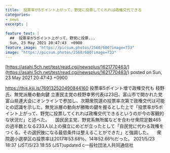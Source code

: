 ```yaml
---
title:  投票率が5ポイント上がって、野党に投票してくれれば政権交代できる  
categories:
- news
excerpt: |
  
feature_text: |
  ##  投票率が5ポイント上がって、野党に投票...
  Sun, 23 May 2021 20:47:43  +0900
feature_image: "https://picsum.photos/2560/600?image=733"
image: "https://picsum.photos/2560/600?image=733"
---
```


[https://asahi.5ch.net/test/read.cgi/newsplus/1621770463/](https://asahi.5ch.net/test/read.cgi/newsplus/1621770463/)
posted on Sun, 23 May 2021 20:47:43  +0900

<!--more-->

https://this.kiji.is/769132520490844160 投票率5ポイント増で政権交代も 枝野氏、無党派層の動向鍵 立憲民主党の枝野幸男代表は23日、富山市で開かれた党富山県連大会にオンラインで参加し、次期衆院選の投票率次第で政権交代は可能との認識を示した。無党派層の動向が勝敗の鍵を握るとした上で「投票率が5ポイント上がって、野党に投票してくれれば政権交代できるというのが今の客観的な状況だ」と述べた。 　国民民主党、野党系無所属などを合わせ衆院定数465の過半数となる233人以上の擁立にめどが立ったとして「自民党に代わる政権をつくる。その選択肢になる最低条件は整えることができた」と強調した。 　衆院選小選挙区の投票率は2017年53.68％、14年52.66％だった。 2021/5/23 18:37 (JST)5/23 18:55 (JST)updated c一般社団法人共同通信社
